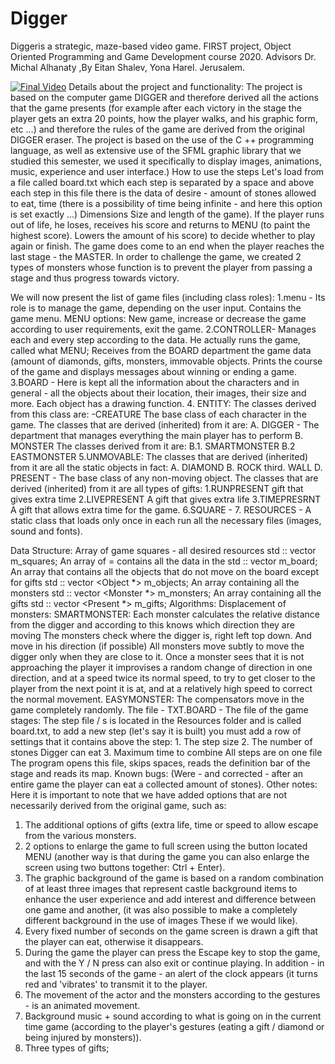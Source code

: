 # Digger
Diggeris a strategic, maze-based video game. FIRST project,  Object Oriented Programming and Game Development course 2020. Advisors Dr. Michal Alhanaty ,By Eitan Shalev, Yona Harel. Jerusalem.

[![Final Video](Digger/DIGGER_GAME.gif)](https://www.youtube.com/watch?v=zQyBtQYChKc&t=8s&ab_channel)
Details about the project and functionality:
The project is based on the computer game DIGGER and therefore derived all the actions that the game presents (for example after each victory in the stage the player gets an extra 20 points, how the player walks, and his graphic form, etc ...) and therefore the rules of the game are derived from the original DIGGER eraser.
The project is based on the use of the C ++ programming language, as well as extensive use of the SFML graphic library that we studied this semester, we used it specifically to display images, animations, music, experience and user interface.)
How to use the steps Let's load from a file called board.txt which each step is separated by a space and above each step in this file there is the data of desire - amount of stones allowed to eat, time (there is a possibility of time being infinite - and here this option is set exactly ...) Dimensions Size and length of the game).
If the player runs out of life, he loses, receives his score and returns to MENU (to paint the highest score).
Lowers the amount of his score) to decide whether to play again or finish. The game does come to an end when the player reaches the last stage - the MASTER. In order to challenge the game, we created 2 types of monsters whose function is to prevent the player from passing a stage and thus progress towards victory.

We will now present the list of game files (including class roles):
1.menu - Its role is to manage the game, depending on the user input. Contains the game menu.
MENU options: New game, increase or decrease the game according to user requirements, exit the game.
2.CONTROLLER- Manages each and every step according to the data. He actually runs the game, called what MENU; Receives from the BOARD department the game data (amount of diamonds, gifts, monsters, immovable objects. Prints the course of the game and displays messages about winning or ending a game.
3.BOARD - Here is kept all the information about the characters and in general - all the objects about their location, their images, their size and more. Each object has a drawing function.
4. ENTITY: The classes derived from this class are:
-CREATURE The base class of each character in the game.
The classes that are derived (inherited) from it are:
A. DIGGER - The department that manages everything the main player has to perform
B. MONSTER The classes derived from it are:
B.1. SMARTMONSTER
B.2 EASTMONSTER
5.UNMOVABLE: The classes that are derived (inherited) from it are all the static objects in fact:
A. DIAMOND
B. ROCK
third. WALL
D. PRESENT - The base class of any non-moving object. The classes that are derived (inherited) from it are all types of gifts:
1.RUNPRESENT gift that gives extra time
2.LIVEPRESENT A gift that gives extra life
3.TIMEPRESRNT A gift that allows extra time for the game.
6.SQUARE -
7. RESOURCES - A static class that loads only once in each run all the necessary files (images, sound and fonts).



Data Structure:
Array of game squares - all desired resources std :: vector <Square> m_squares;
An array of = contains all the data in the std :: vector <std :: string> m_board;
An array that contains all the objects that do not move on the board except for gifts std :: vector <Object *> m_objects;
An array containing all the monsters std :: vector <Monster *> m_monsters;
An array containing all the gifts std :: vector <Present *> m_gifts;
Algorithms:
Displacement of monsters:
SMARTMONSTER:
Each monster calculates the relative distance from the digger and according to this knows which direction they are moving
The monsters check where the digger is, right left top down. And move in his direction (if possible)
All monsters move subtly to move the digger only when they are close to it. Once a monster sees that it is not approaching the player it improvises a random change of direction in one direction, and at a speed twice its normal speed, to try to get closer to the player from the next point it is at, and at a relatively high speed to correct the normal movement.
EASYMONSTER:
The compensators move in the game completely randomly.
The file - TXT.BOARD - The file of the game stages:
The step file / s is located in the Resources folder and is called board.txt, to add a new step (let's say it is built) you must add a row of settings that it contains above the step: 1. The step size
                                                                      2. The number of stones Digger can eat
                                                                       3. Maximum time to combine
 All steps are on one file
The program opens this file, skips spaces, reads the definition bar of the stage and reads its map.
Known bugs:
(Were - and corrected - after an entire game the player can eat a collected amount of stones).
Other notes:
Here it is important to note that we have added options that are not necessarily derived from the original game, such as:
1. The additional options of gifts (extra life, time or speed to allow escape from the various monsters.
2. 2 options to enlarge the game to full screen using the button located MENU (another way is that during the game you can also enlarge the screen using two buttons together: Ctrl + Enter).
3. The graphic background of the game is based on a random combination of at least three images that represent castle background items to enhance the user experience and add interest and difference between one game and another, (it was also possible to make a completely different background in the use of images These if we would like).
4. Every fixed number of seconds on the game screen is drawn a gift that the player can eat, otherwise it disappears.
5. During the game the player can press the Escape key to stop the game, and with the Y / N press can also exit or continue playing. In addition - in the last 15 seconds of the game - an alert of the clock appears (it turns red and 'vibrates' to transmit it to the player.
6. The movement of the actor and the monsters according to the gestures - is an animated movement.
7. Background music + sound according to what is going on in the current time game (according to the player's gestures (eating a gift / diamond or being injured by monsters)).
7. Three types of gifts;
